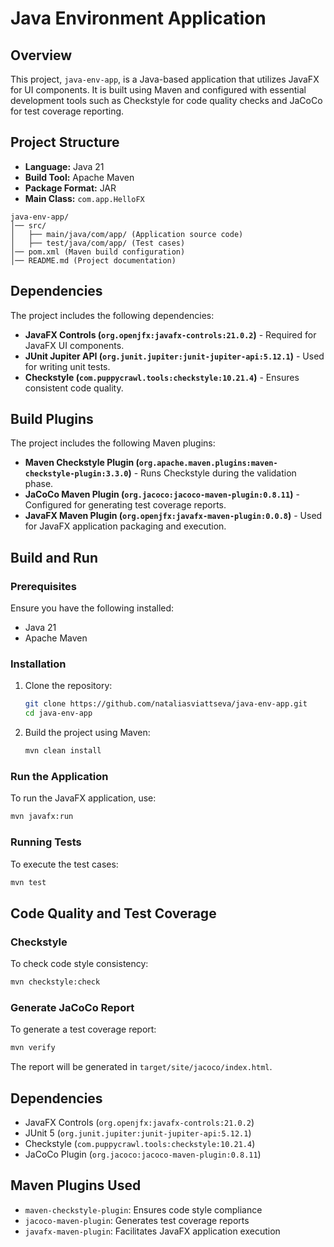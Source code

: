 # Java Environment Application

## Overview
This project, `java-env-app`, is a Java-based application that utilizes JavaFX for UI components. It is built using Maven and configured with essential development tools such as Checkstyle for code quality checks and JaCoCo for test coverage reporting.

## Project Structure
- **Language:** Java 21
- **Build Tool:** Apache Maven
- **Package Format:** JAR
- **Main Class:** `com.app.HelloFX`

```
java-env-app/
│── src/
│   ├── main/java/com/app/ (Application source code)
│   ├── test/java/com/app/ (Test cases)
│── pom.xml (Maven build configuration)
│── README.md (Project documentation)
```

## Dependencies
The project includes the following dependencies:
- **JavaFX Controls (`org.openjfx:javafx-controls:21.0.2`)** - Required for JavaFX UI components.
- **JUnit Jupiter API (`org.junit.jupiter:junit-jupiter-api:5.12.1`)** - Used for writing unit tests.
- **Checkstyle (`com.puppycrawl.tools:checkstyle:10.21.4`)** - Ensures consistent code quality.

## Build Plugins
The project includes the following Maven plugins:
- **Maven Checkstyle Plugin (`org.apache.maven.plugins:maven-checkstyle-plugin:3.3.0`)** - Runs Checkstyle during the validation phase.
- **JaCoCo Maven Plugin (`org.jacoco:jacoco-maven-plugin:0.8.11`)** - Configured for generating test coverage reports.
- **JavaFX Maven Plugin (`org.openjfx:javafx-maven-plugin:0.0.8`)** - Used for JavaFX application packaging and execution.

## Build and Run
### Prerequisites
Ensure you have the following installed:
- Java 21
- Apache Maven

### Installation
1. Clone the repository:
   ```sh
   git clone https://github.com/nataliasviattseva/java-env-app.git
   cd java-env-app
   ```
2. Build the project using Maven:
   ```sh
   mvn clean install
   ```

### Run the Application
To run the JavaFX application, use:
```sh
mvn javafx:run
```

### Running Tests
To execute the test cases:
```sh
mvn test
```

## Code Quality and Test Coverage
### Checkstyle
To check code style consistency:
```sh
mvn checkstyle:check
```

### Generate JaCoCo Report
To generate a test coverage report:
```sh
mvn verify
```
The report will be generated in `target/site/jacoco/index.html`.

## Dependencies
- JavaFX Controls (`org.openjfx:javafx-controls:21.0.2`)
- JUnit 5 (`org.junit.jupiter:junit-jupiter-api:5.12.1`)
- Checkstyle (`com.puppycrawl.tools:checkstyle:10.21.4`)
- JaCoCo Plugin (`org.jacoco:jacoco-maven-plugin:0.8.11`)

## Maven Plugins Used
- `maven-checkstyle-plugin`: Ensures code style compliance
- `jacoco-maven-plugin`: Generates test coverage reports
- `javafx-maven-plugin`: Facilitates JavaFX application execution
